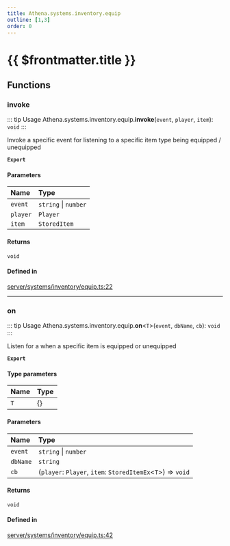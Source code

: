 ```yaml
---
title: Athena.systems.inventory.equip
outline: [1,3]
order: 0
---
```


# {{ $frontmatter.title }}


## Functions

### invoke

::: tip Usage
Athena.systems.inventory.equip.**invoke**(`event`, `player`, `item`): `void`
:::

Invoke a specific event for listening to a specific item type being equipped / unequipped

**`Export`**

#### Parameters

| Name | Type |
| :------ | :------ |
| `event` | `string` \| `number` |
| `player` | `Player` |
| `item` | `StoredItem` |

#### Returns

`void`

#### Defined in

[server/systems/inventory/equip.ts:22](https://github.com/Stuyk/altv-athena/blob/01dffad/src/core/server/systems/inventory/equip.ts#L22)

___

### on

::: tip Usage
Athena.systems.inventory.equip.**on**<`T`\>(`event`, `dbName`, `cb`): `void`
:::

Listen for a when a specific item is equipped or unequipped

**`Export`**

#### Type parameters

| Name | Type |
| :------ | :------ |
| `T` | {} |

#### Parameters

| Name | Type |
| :------ | :------ |
| `event` | `string` \| `number` |
| `dbName` | `string` |
| `cb` | (`player`: `Player`, `item`: `StoredItemEx`<`T`\>) => `void` |

#### Returns

`void`

#### Defined in

[server/systems/inventory/equip.ts:42](https://github.com/Stuyk/altv-athena/blob/01dffad/src/core/server/systems/inventory/equip.ts#L42)

